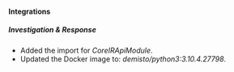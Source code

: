 
#### Integrations
##### Investigation & Response
- Added the import for *CoreIRApiModule*.
- Updated the Docker image to: *demisto/python3:3.10.4.27798*.
